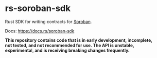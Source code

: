 # rs-soroban-sdk
Rust SDK for writing contracts for [Soroban].

Docs: https://docs.rs/soroban-sdk

**This repository contains code that is in early development, incomplete, not tested, and not recommended for use. The API is unstable, experimental, and is receiving breaking changes frequently.**

[Soroban]: https://soroban.stellar.org
